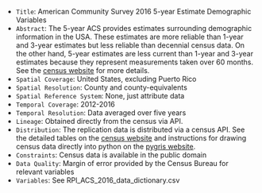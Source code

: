 - `Title`: American Community Survey 2016 5-year Estimate Demographic Variables
- `Abstract`: The 5-year ACS provides estimates surrounding demographic information in the USA. These estimates are more reliable than 1-year and 3-year estimates but less reliable than decennial census data. On the other hand, 5-year estimates are less current than 1-year and 3-year estimates because they represent measurements taken over 60 months. See the [census website](https://www.census.gov/programs-surveys/acs/guidance/estimates.html) for more details.
- `Spatial Coverage`: United States, excluding Puerto Rico
- `Spatial Resolution`: County and county-equivalents
- `Spatial Reference System`: None, just attribute data
- `Temporal Coverage`: 2012-2016
- `Temporal Resolution`: Data averaged over five years
- `Lineage`: Obtained directly from the census via API.
- `Distribution`: The replication data is distributed via a census API. See the detailed tables on the [census website](https://www.census.gov/data/developers/data-sets/acs-5year/2016.html) and instructions for drawing census data directly into python on the [pygris website](https://walker-data.com/pygris/).
- `Constraints`: Census data is available in the public domain
- `Data Quality`: Margin of error provided by the Census Bureau for relevant variables
- `Variables`:  See RPl_ACS_2016_data_dictionary.csv
